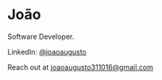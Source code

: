 # João 

Software Developer.

LinkedIn: [@joaoaugusto](https://www.linkedin.com/in/jo%C3%A3o-augusto-oliveira-15b018238/)

Reach out at [joaoaugusto311016@gmail.com](mailto:joaoaugusto311016@gmail.com) 
